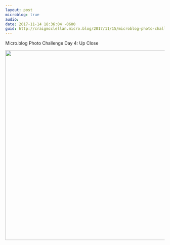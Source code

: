 ```yaml
---
layout: post
microblog: true
audio: 
date: 2017-11-14 18:36:04 -0600
guid: http://craigmcclellan.micro.blog/2017/11/15/microblog-photo-challenge.html
---
```

Micro.blog Photo Challenge Day 4: Up Close

<img src="http://craigmcclellan.com/uploads/2017/9939727657.jpg" width="600" height="600" />
